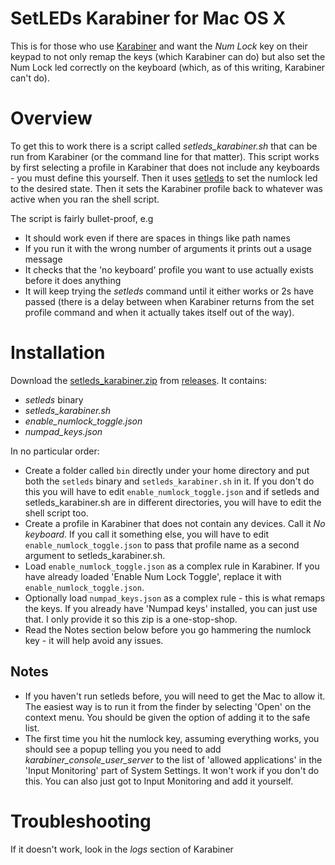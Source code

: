# SetLEDs Karabiner for Mac OS X

This is for those who use [Karabiner](https://karabiner-elements.pqrs.org/) and want the _Num Lock_ key on their keypad to not only remap the keys
(which Karabiner can do) but also set the Num Lock led correctly on the keyboard (which, as of this writing, Karabiner can't do).
# Overview
To get this to work there is a script called _setleds_karabiner.sh_ that can be run from Karabiner (or the command line for that matter).
This script works by first selecting a profile in Karabiner that does not include any keyboards - you must define this yourself.
Then it uses [setleds](https://github.com/damieng/setledsmac) to set the numlock led to the desired state. Then it sets the Karabiner profile back to whatever was
active when you ran the shell script.

The script is fairly bullet-proof, e.g
* It should work even if there are spaces in things like path names
* If you run it with the wrong number of arguments it prints out a usage message
* It checks that the 'no keyboard' profile you want to use actually exists before it does anything
* It will keep trying the _setleds_ command until it either works or 2s have passed (there is a delay between
when Karabiner returns from the set profile command and when it actually takes itself out of the way).
# Installation
Download the [setleds_karabiner.zip](https://github.com/judge2005/setledsmac/releases/download/v0.2/setleds_karabiner.zip) from [releases](https://github.com/judge2005/setledsmac/releases/tag/v0.2). It contains:
* _setleds_ binary
* _setleds_karabiner.sh_
* _enable_numlock_toggle.json_
* _numpad_keys.json_

In no particular order:

* Create a folder called `bin` directly under your home directory and put both the `setleds` binary and `setleds_karabiner.sh` in it. If you don't do this you will have to edit `enable_numlock_toggle.json` and if setleds and setleds_karabiner.sh are in different directories, you will have to edit the shell script too.
* Create a profile in Karabiner that does not contain any devices. Call it _No keyboard_. If you call it something else, you will have to edit `enable_numlock_toggle.json` to pass that profile name as a second argument to setleds_karabiner.sh.
* Load `enable_numlock_toggle.json` as a complex rule in Karabiner. If you have already loaded 'Enable Num Lock Toggle', replace it with `enable_numlock_toggle.json`.
* Optionally load `numpad_keys.json` as a complex rule - this is what remaps the keys. If you already have 'Numpad keys' installed, you can just use that. I only provide it so this zip is a one-stop-shop.
* Read the Notes section below before you go hammering the numlock key - it will help avoid any issues.

## Notes
* If you haven't run setleds before, you will need to get the Mac to allow it. The easiest way is to run it from the finder by selecting 'Open' on the context menu. You should be given the option of adding it to the safe list.
* The first time you hit the numlock key, assuming everything works, you should see a popup telling you you need to add _karabiner_console_user_server_ to the list of 'allowed applications' in the 'Input Monitoring' part of System Settings. It won't work if you don't do this. You can also just got to Input Monitoring and add it yourself.

# Troubleshooting
If it doesn't work, look in the _logs_ section of Karabiner
